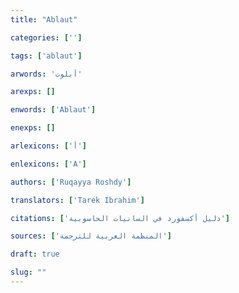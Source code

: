 ```yaml
---
title: "Ablaut"

categories: ['']

tags: ['ablaut']

arwords: 'أبلوت'

arexps: []

enwords: ['Ablaut']

enexps: []

arlexicons: ['أ']

enlexicons: ['A']

authors: ['Ruqayya Roshdy']

translators: ['Tarek Ibrahim']

citations: ['دليل أكسفورد في السانيات الحاسوبية']

sources: ['المنظمة العربية للترجمة']

draft: true 

slug: ""
---
```

